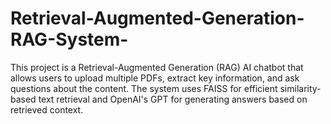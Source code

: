 # Retrieval-Augmented-Generation-RAG-System-
This project is a Retrieval-Augmented Generation (RAG) AI chatbot that allows users to upload multiple PDFs, extract key information, and ask questions about the content. The system uses FAISS for efficient similarity-based text retrieval and OpenAI's GPT for generating answers based on retrieved context.
